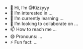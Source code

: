 - 👋 Hi, I’m @Kizzyyy
- 👀 I’m interested in ...
- 🌱 I’m currently learning ...
- 💞️ I’m looking to collaborate on ...
- 📫 How to reach me ...
- 😄 Pronouns: ...
- ⚡ Fun fact: ...

<!---
Kizzyyy/Kizzyyy is a ✨ special ✨ repository because its `README.md` (this file) appears on your GitHub profile.
You can click the Preview link to take a look at your changes.
--->
